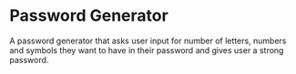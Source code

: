 # Password Generator

 
A password generator that asks user input for number of letters, numbers and symbols they want to have in their password and gives user a strong password.
